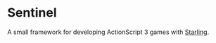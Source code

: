# Sentinel

A small framework for developing ActionScript 3 games with [Starling](http://gamua.com/starling/).